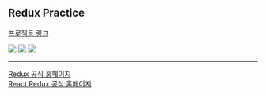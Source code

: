 Redux Practice
-
<a href='https://ingkejin-redux.netlify.app/'>프로젝트 링크</a>

<div>
  <img src="https://img.shields.io/badge/HTML5-E34F26?style=Static&logo=HTML5&logoColor=white&logoWidth=10&logoheight=20">
  <img src="https://img.shields.io/badge/CSS3-1572B6?style=Static&logo=CSS3&logoColor=white">
  <img src="https://img.shields.io/badge/Redux-502dc4?style=Static&logo=Redux&logoColor=fff">
</div>

--- 
<a href='https://ko.redux.js.org/'>Redux 공식 홈페이지</a> <br>
<a href='https://react-redux.js.org/'>React Redux 공식 홈페이지</a>
